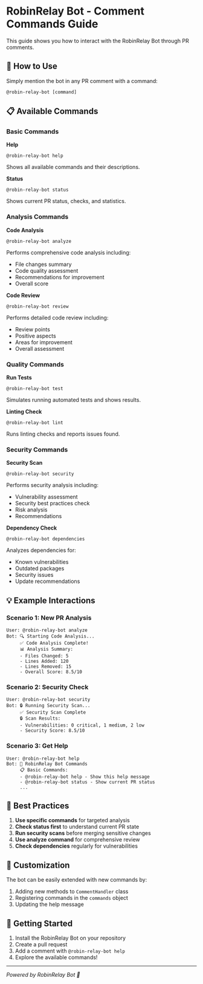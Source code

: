# RobinRelay Bot - Comment Commands Guide

This guide shows you how to interact with the RobinRelay Bot through PR comments.

## 🤖 How to Use

Simply mention the bot in any PR comment with a command:

```
@robin-relay-bot [command]
```

## 📋 Available Commands

### Basic Commands

**Help**
```
@robin-relay-bot help
```
Shows all available commands and their descriptions.

**Status**
```
@robin-relay-bot status
```
Shows current PR status, checks, and statistics.

### Analysis Commands

**Code Analysis**
```
@robin-relay-bot analyze
```
Performs comprehensive code analysis including:
- File changes summary
- Code quality assessment
- Recommendations for improvement
- Overall score

**Code Review**
```
@robin-relay-bot review
```
Performs detailed code review including:
- Review points
- Positive aspects
- Areas for improvement
- Overall assessment

### Quality Commands

**Run Tests**
```
@robin-relay-bot test
```
Simulates running automated tests and shows results.

**Linting Check**
```
@robin-relay-bot lint
```
Runs linting checks and reports issues found.

### Security Commands

**Security Scan**
```
@robin-relay-bot security
```
Performs security analysis including:
- Vulnerability assessment
- Security best practices check
- Risk analysis
- Recommendations

**Dependency Check**
```
@robin-relay-bot dependencies
```
Analyzes dependencies for:
- Known vulnerabilities
- Outdated packages
- Security issues
- Update recommendations

## 💡 Example Interactions

### Scenario 1: New PR Analysis
```
User: @robin-relay-bot analyze
Bot: 🔍 Starting Code Analysis...
     ✅ Code Analysis Complete!
     📊 Analysis Summary:
     - Files Changed: 5
     - Lines Added: 120
     - Lines Removed: 15
     - Overall Score: 8.5/10
```

### Scenario 2: Security Check
```
User: @robin-relay-bot security
Bot: 🔒 Running Security Scan...
     ✅ Security Scan Complete
     🔒 Scan Results:
     - Vulnerabilities: 0 critical, 1 medium, 2 low
     - Security Score: 8.5/10
```

### Scenario 3: Get Help
```
User: @robin-relay-bot help
Bot: 🤖 RobinRelay Bot Commands
     📋 Basic Commands:
     - @robin-relay-bot help - Show this help message
     - @robin-relay-bot status - Show current PR status
     ...
```

## 🎯 Best Practices

1. **Use specific commands** for targeted analysis
2. **Check status first** to understand current PR state
3. **Run security scans** before merging sensitive changes
4. **Use analyze command** for comprehensive review
5. **Check dependencies** regularly for vulnerabilities

## 🔧 Customization

The bot can be easily extended with new commands by:
1. Adding new methods to `CommentHandler` class
2. Registering commands in the `commands` object
3. Updating the help message

## 🚀 Getting Started

1. Install the RobinRelay Bot on your repository
2. Create a pull request
3. Add a comment with `@robin-relay-bot help`
4. Explore the available commands!

---

*Powered by RobinRelay Bot 🤖* 
